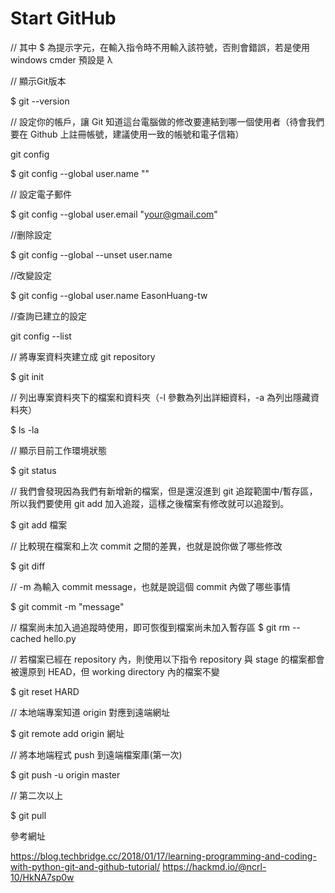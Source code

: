 # Start GitHub

// 其中 $ 為提示字元，在輸入指令時不用輸入該符號，否則會錯誤，若是使用 windows cmder 預設是 λ

// 顯示Git版本

$ git --version
 
// 設定你的帳戶，讓 Git 知道這台電腦做的修改要連結到哪一個使用者（待會我們要在 Github 上註冊帳號，建議使用一致的帳號和電子信箱）

git config

$ git config --global user.name "<Your Name>"

// 設定電子郵件

$ git config --global user.email "<your@gmail.com>"

//删除設定

$ git config  --global --unset user.name
 
//改變設定

$ git config --global user.name EasonHuang-tw
 
//查詢已建立的設定

git config --list
 
// 將專案資料夾建立成 git repository

$ git init

// 列出專案資料夾下的檔案和資料夾（-l 參數為列出詳細資料，-a 為列出隱藏資料夾）

$ ls -la
 
// 顯示目前工作環境狀態
 
$ git status

// 我們會發現因為我們有新增新的檔案，但是還沒進到 git 追蹤範圍中/暫存區，所以我們要使用 git add 加入追蹤，這樣之後檔案有修改就可以追蹤到。
 
$ git add 檔案
 
// 比較現在檔案和上次 commit 之間的差異，也就是說你做了哪些修改

$ git diff
 
// -m 為輸入 commit message，也就是說這個 commit 內做了哪些事情
 
$ git commit -m "message"
 
// 檔案尚未加入過追蹤時使用，即可恢復到檔案尚未加入暫存區
$ git rm --cached hello.py

// 若檔案已經在 repository 內，則使用以下指令
repository 與 stage 的檔案都會被還原到 HEAD，但 working directory 內的檔案不變

$ git reset HARD
 
// 本地端專案知道 origin 對應到遠端網址
 
$ git remote add origin 網址
 
// 將本地端程式 push 到遠端檔案庫(第一次)

$ git push -u origin master

// 第二次以上

$ git pull
 
參考網址

https://blog.techbridge.cc/2018/01/17/learning-programming-and-coding-with-python-git-and-github-tutorial/
https://hackmd.io/@ncrl-10/HkNA7sp0w 
